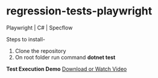 # regression-tests-playwright
Playwright | C# | Specflow

Steps to install-
1. Clone the repository
2. On root folder run command **dotnet test**

**Test Execution Demo**
[Download or Watch Video](https://drive.google.com/file/d/0B8rFJfm1OxJWa1JaQUZleVRKM2M/view?usp=sharing&resourcekey=0-9ghxel3Gy2pK6I6Tp9YPIQ)
